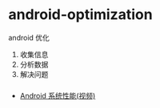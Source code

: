 # android-optimization
android 优化


1. 收集信息
2. 分析数据
3. 解决问题

###
* [Android 系统性能(视频)](https://cn.udacity.com/course/android-performance--ud825)